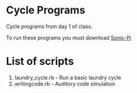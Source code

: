 # Cycle Programs
Cycle programs from day 1 of class.

To run these programs you must download [Sonic-Pi](https://sonic-pi.net/)

# List of scripts
1. laundry_cycle.rb - Run a basic laundry cycle
2. writingcode.rb - Auditory code simulation